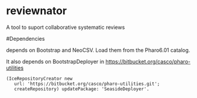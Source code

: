 # reviewnatorA tool to suport collaborative systematic reviews#Dependenciesdepends on Bootstrap and NeoCSV. Load them from the Pharo6.01 catalog. It also depends on BootstrapDeployer in https://bitbucket.org/casco/pharo-utilities```(IceRepositoryCreator new   url: 'https://bitbucket.org/casco/pharo-utilities.git';   createRepository) updatePackage: 'SeasideDeployer'.